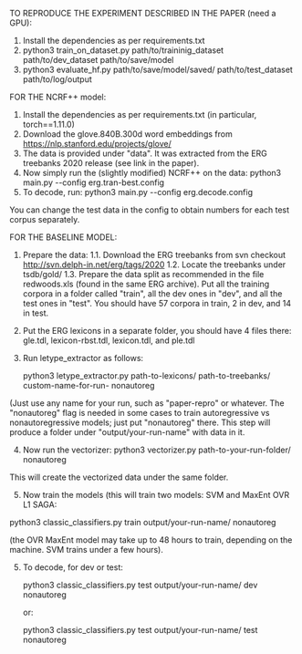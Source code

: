 TO REPRODUCE THE EXPERIMENT DESCRIBED IN THE PAPER (need a GPU):
1. Install the dependencies as per requirements.txt
2. python3 train_on_dataset.py path/to/traininig_dataset path/to/dev_dataset path/to/save/model
3. python3 evaluate_hf.py path/to/save/model/saved/ path/to/test_dataset path/to/log/output

FOR THE NCRF++ model:

1. Install the dependencies as per requirements.txt (in particular, torch==1.11.0)
2. Download the glove.840B.300d word embeddings from https://nlp.stanford.edu/projects/glove/
3. The data is provided under "data". It was extracted from the ERG treebanks 2020 release (see link in the paper).
4. Now simply run the (slightly modified) NCRF++ on the data:
    python3 main.py --config erg.tran-best.config
5. To decode, run:
    python3 main.py --config erg.decode.config

You can change the test data in the config to obtain numbers for each test corpus separately.

FOR THE BASELINE MODEL:
1. Prepare the data:
   1.1. Download the ERG treebanks from svn checkout http://svn.delph-in.net/erg/tags/2020
   1.2. Locate the treebanks under tsdb/gold/
   1.3. Prepare the data split as recommended in the file redwoods.xls (found in the same ERG archive). Put all the training corpora in a folder called "train", all the dev ones in "dev", and all the test ones in "test". You should have 57 corpora in train, 2 in dev, and 14 in test.

2. Put the ERG lexicons in a separate folder, you should have 4 files there: gle.tdl, lexicon-rbst.tdl, lexicon.tdl, and ple.tdl 

3. Run letype_extractor as follows: 

    python3 letype_extractor.py path-to-lexicons/ path-to-treebanks/ custom-name-for-run- nonautoreg

(Just use any name for your run, such as "paper-repro" or whatever. The "nonautoreg" flag is needed in some cases to train autoregressive vs nonautoregressive models; just put "nonautoreg" there.
This step will produce a folder under "output/your-run-name" with data in it.

4. Now run the vectorizer: 
   python3 vectorizer.py path-to-your-run-folder/ nonautoreg
 
 This will create the vectorized data under the same folder.
 
 5. Now train the models (this will train two models: SVM and MaxEnt OVR L1 SAGA: 
 
   python3 classic_classifiers.py train  output/your-run-name/ nonautoreg
   
   (the OVR MaxEnt model may take up to 48 hours to train, depending on the machine. SVM trains under a few hours).
   
 5. To decode, for dev or test:
 
    python3 classic_classifiers.py test output/your-run-name/ dev nonautoreg
    
    or:
    
    python3 classic_classifiers.py test output/your-run-name/ test nonautoreg
   
 
